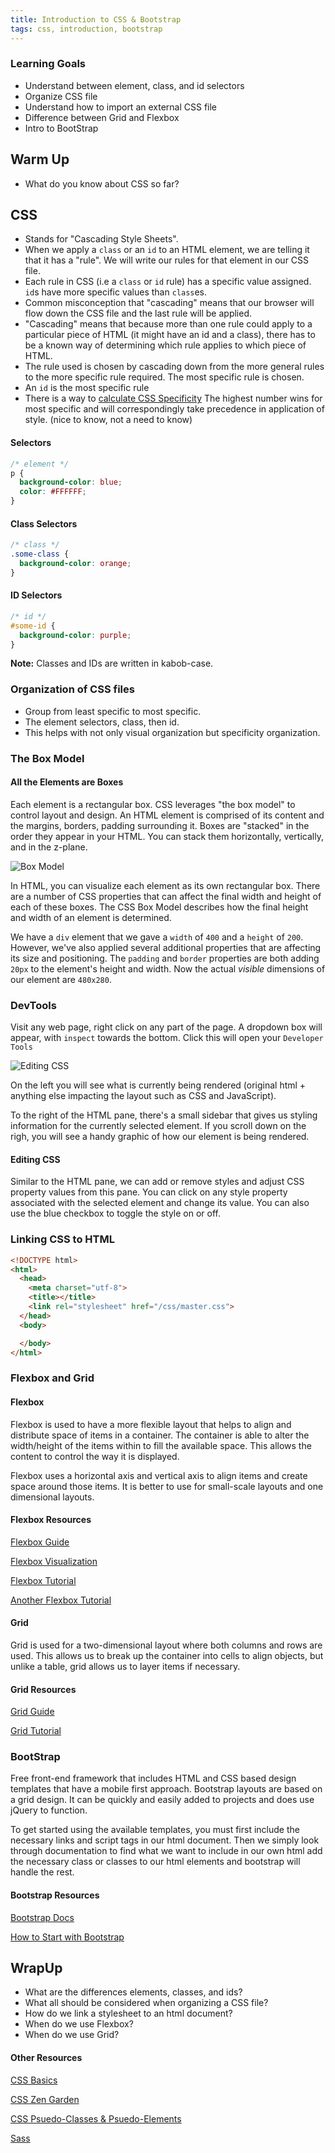 ```yaml
---
title: Introduction to CSS & Bootstrap
tags: css, introduction, bootstrap
---
```


### Learning Goals

* Understand between element, class, and id selectors
* Organize CSS file
* Understand how to import an external CSS file
* Difference between Grid and Flexbox
* Intro to BootStrap

## Warm Up

* What do you know about CSS so far?

## CSS

- Stands for "Cascading Style Sheets".
- When we apply a `class` or an `id` to an HTML element, we are telling it that it has a "rule". We will write our rules for that element in our CSS file.
- Each rule in CSS (i.e a `class` or `id` rule) has a specific value assigned. `id`s have more specific values than `class`es.
- Common misconception that "cascading" means that our browser will flow down the CSS file and the last rule will be applied.
- "Cascading" means that because more than one rule could apply to a particular piece of HTML (it might have an id and a class), there has to be a known way of determining which rule applies to which piece of HTML.
- The rule used is chosen by cascading down from the more general rules to the more specific rule required. The most specific rule is chosen.
- An `id` is the most specific rule
- There is a way to [calculate CSS Specificity](https://specificity.keegan.st/) The highest number wins for most specific and will correspondingly take precedence in application of style. (nice to know, not a need to know)

#### Selectors

  ```css
  /* element */
  p {
    background-color: blue;
    color: #FFFFFF;
  }
  ```

#### Class Selectors

  ```css
  /* class */
  .some-class {
    background-color: orange;
  }
  ```

#### ID Selectors

  ```css
  /* id */
  #some-id {
    background-color: purple;
  }
  ```
 **Note:** Classes and IDs are written in kabob-case.

### Organization of CSS files

  - Group from least specific to most specific.
  - The element selectors, class, then id.
  - This helps with not only visual organization but specificity organization.

### The Box Model
#### All the Elements are Boxes
Each element is a rectangular box. CSS leverages "the box model" to control layout and design. An HTML element is comprised of its content and the margins, borders, padding surrounding it. Boxes are "stacked" in the order they appear in your HTML. You can stack them horizontally, vertically, and in the z-plane.

![Box Model](https://raw.githubusercontent.com/turingschool/front-end-curriculum/gh-pages/assets/images/box-model.jpg)

In HTML, you can visualize each element as its own rectangular box. There are a number of CSS properties that can affect the final width and height of each of these boxes. The CSS Box Model describes how the final height and width of an element is determined.

We have a `div` element that we gave a `width` of `400` and a `height` of `200`. However, we've also applied several additional properties that are affecting its size and positioning. The `padding` and `border` properties are both adding `20px` to the element's height and width. Now the actual *visible* dimensions of our element are `480x280`.


### DevTools
Visit any web page, right click on any part of the page. A dropdown box will appear, with `inspect` towards the bottom. Click this will open your `Developer Tools`

![Editing CSS](https://raw.githubusercontent.com/turingschool/front-end-curriculum/gh-pages/assets/images/lessons/debugging-with-devtools/editing-css.png)

On the left you will see what is currently being rendered (original html + anything else impacting the layout such as CSS and JavaScript).

To the right of the HTML pane, there's a small sidebar that gives us styling information for the currently selected element. If you scroll down on the righ, you will see a handy graphic of how our element is being rendered.

#### Editing CSS
Similar to the HTML pane, we can add or remove styles and adjust CSS property values from this pane. You can click on any style property associated with the selected element and change its value. You can also use the blue checkbox to toggle the style on or off.

### Linking CSS to HTML

  ```HTML
  <!DOCTYPE html>
  <html>
    <head>
      <meta charset="utf-8">
      <title></title>
      <link rel="stylesheet" href="/css/master.css">
    </head>
    <body>

    </body>
  </html>
  ```

### Flexbox and Grid
#### Flexbox
Flexbox is used to have a more flexible layout that helps to align and distribute space of items in a container. The container is able to alter the width/height of the items within to fill the available space. This allows the content to control the way it is displayed.

Flexbox uses a horizontal axis and vertical axis to align items and create space around those items. It is better to use for small-scale layouts and one dimensional layouts.

#### Flexbox Resources
[Flexbox Guide](https://css-tricks.com/snippets/css/a-guide-to-flexbox/)

[Flexbox Visualization](https://medium.freecodecamp.org/an-animated-guide-to-flexbox-d280cf6afc35)

[Flexbox Tutorial](https://mastery.games/p/flexbox-zombies)

[Another Flexbox Tutorial](https://flexboxfroggy.com/)

#### Grid
Grid is used for a two-dimensional layout where both columns and rows are used. This allows us to break up the container into cells to align objects, but unlike a table, grid allows us to layer items if necessary.

#### Grid Resources
[Grid Guide](https://css-tricks.com/snippets/css/complete-guide-grid/)

[Grid Tutorial](https://cssgridgarden.com/)

### BootStrap
Free front-end framework that includes HTML and CSS based design templates that have a mobile first approach. Bootstrap layouts are based on a grid design. It can be quickly and easily added to projects and does use jQuery to function.

To get started using the available templates, you must first include the necessary links and script tags in our html document. Then we simply look through documentation to find what we want to include in our own html add the necessary class or classes to our html elements and bootstrap will handle the rest.

#### Bootstrap Resources
[Bootstrap Docs](https://getbootstrap.com/)

[How to Start with Bootstrap](https://www.taniarascia.com/what-is-bootstrap-and-how-do-i-use-it/)

## WrapUp
* What are the differences elements, classes, and ids?
* What all should be considered when organizing a CSS file?
* How do we link a stylesheet to an html document?  
* When do we use Flexbox?
* When do we use Grid?

#### Other Resources
[CSS Basics](https://thecssworkshop.com/css-basics)

[CSS Zen Garden](http://www.csszengarden.com/)

[CSS Psuedo-Classes & Psuedo-Elements](http://www.growingwiththeweb.com/2012/08/pseudo-classes-vs-pseudo-elements.html)

[Sass](https://sass-lang.com/guide)
